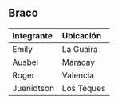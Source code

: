 ## Braco


| Integrante  | Ubicación |
| :--------   | :-------  |
| Emily       | La Guaira |
| Ausbel      | Maracay   |
| Roger       | Valencia  |
| Juenidtson  | Los Teques |